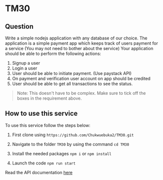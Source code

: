 # TM30 

## Question
Write a simple nodejs application with any database of our choice. The application is a simple payment app which keeps track of users payment for a service (You may not need to bother about the service)
Your application should be able to perform the following actions:

1. Signup a user
2. Login a user
3. User should be able to initiate payment. (Use paystack API)
4. On payment and verification user account on app should be credited
5. User should be able to get all transactions to see the status.

> Note: This doesn't have to be complex. Make sure to tick off the boxes in the requirement above.


## How to use this service

To use this service follow the steps below:
1. First clone using 
`https://github.com/Chukwuebuka2/TM30.git`


2. Navigate to the folder `TM30` by using the command
`cd TM30`

3. Install the needed packages
`npm i`
or 
`npm install`

3. Launch the code
`npm run start`



Read the API documentation [here](https://documenter.getpostman.com/view/20124288/2s8ZDZzLH3)
